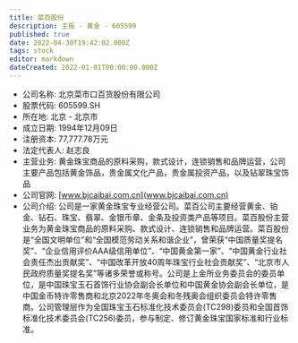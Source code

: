 ```yaml
---
title: 菜百股份
description: 主板 - 黄金 - 605599
published: true
date: 2022-04-30T19:42:02.000Z
tags: stock
editor: markdown
dateCreated: 2022-01-01T00:00:00.000Z
---
```


- 公司名称: 北京菜市口百货股份有限公司
- 股票代码: 605599.SH
- 所在地: 北京 - 北京市
- 成立日期: 1994年12月09日
- 注册资本: 77,777.78万元
- 法定代表人: 赵志良
- 主营业务: 黄金珠宝商品的原料采购，款式设计，连锁销售和品牌运营，公司主要产品包括黄金饰品，贵金属文化产品，贵金属投资产品，以及钻翠珠宝饰品
- 公司官网: [www.bjcaibai.com.cn](www.bjcaibai.com.cn)
- 公司介绍: 公司是一家黄金珠宝专业经营公司。菜百公司主要经营黄金、铂金、钻石、珠宝、翡翠、金银币章、金条及投资类产品等项目。菜百股份主营业务为黄金珠宝商品的原料采购、款式设计、连锁销售和品牌运营。菜百股份是“全国文明单位”和“全国模范劳动关系和谐企业”，曾荣获“中国质量奖提名奖”、“企业信用评价AAA级信用单位”、“中国黄金第一家”、“中国黄金行业社会责任杰出贡献奖”、“中国改革开放40周年珠宝行业社会贡献奖”、“北京市人民政府质量奖提名奖”等诸多荣誉或称号。公司是上金所业务委员会的委员单位，是中国珠宝玉石首饰行业协会副会长单位和中国黄金协会副会长单位，是中国金币特许零售商和北京2022年冬奥会和冬残奥会组织委员会特许零售商。公司管理层作为全国珠宝玉石标准化技术委员会(TC298)委员和全国首饰标准化技术委员会(TC256)委员，参与制定、修订黄金珠宝国家标准和行业标准。


